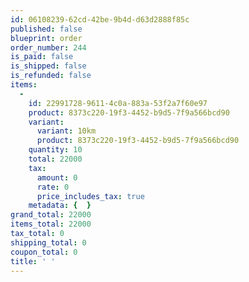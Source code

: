 ```yaml
---
id: 06108239-62cd-42be-9b4d-d63d2888f85c
published: false
blueprint: order
order_number: 244
is_paid: false
is_shipped: false
is_refunded: false
items:
  -
    id: 22991728-9611-4c0a-883a-53f2a7f60e97
    product: 8373c220-19f3-4452-b9d5-7f9a566bcd90
    variant:
      variant: 10km
      product: 8373c220-19f3-4452-b9d5-7f9a566bcd90
    quantity: 10
    total: 22000
    tax:
      amount: 0
      rate: 0
      price_includes_tax: true
    metadata: {  }
grand_total: 22000
items_total: 22000
tax_total: 0
shipping_total: 0
coupon_total: 0
title: ' '
---
```

